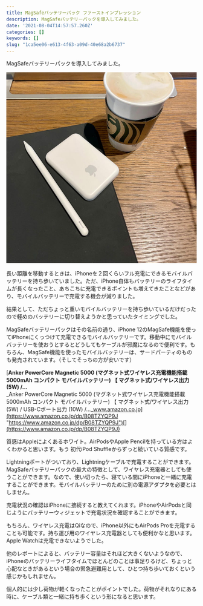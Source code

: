 ```yaml
---
title: MagSafeバッテリーパック ファーストインプレッション
description: MagSafeバッテリーパックを導入してみました。
date: '2021-08-04T14:57:57.260Z'
categories: []
keywords: []
slug: "1ca5ee06-e613-4f63-a09d-40e68a2b6737"
---
```

MagSafeバッテリーパックを導入してみました。

![](1__TDvnSCG10CLzxl8MonH2Lw.jpeg)

長い距離を移動するときは、iPhoneを２回くらいフル充電にできるモバイルバッテリーを持ち歩いていました。ただ、iPhone自体もバッテリーのライフタイムが長くなったこと、あちこちに充電できるポイントも増えてきたことなどがあり、モバイルバッテリーで充電する機会が減りました。

結果として、ただちょっと重いモバイルバッテリーを持ち歩いているだけだったので軽めのバッテリーに切り替えようかと思っていたタイミングでした。

MagSafeバッテリーパックはその名前の通り、iPhone 12のMagSafe機能を使ってiPhoneにくっつけて充電できるモバイルバッテリーです。移動中にモバイルバッテリーを使おうとするとどうしてもケーブルが邪魔になるので便利です。もちろん、MagSafe機能を使ったモバイルバッテリーは、サードパーティのものも発売されています。（そしてそっちの方が安いです）

[**Anker PowerCore Magnetic 5000 (マグネット式ワイヤレス充電機能搭載 5000mAh コンパクト モバイルバッテリー) 【 マグネット式/ワイヤレス出力 (5W) /…**  
_Anker PowerCore Magnetic 5000 (マグネット式ワイヤレス充電機能搭載 5000mAh コンパクト モバイルバッテリー) 【 マグネット式/ワイヤレス出力 (5W) / USB-Cポート出力 (10W) /…_www.amazon.co.jp](https://www.amazon.co.jp/dp/B08TZYQP9J "https://www.amazon.co.jp/dp/B08TZYQP9J")[](https://www.amazon.co.jp/dp/B08TZYQP9J)

質感はAppleによくあるホワイト。AirPodsやApple Pencilを持っている方はよくわかると思います。もう 初代iPod Shuffleからずっと続いている質感です。

Lightningポートがついており、Lightningケーブルで充電することができます。MagSafeバッテリーパックの最大の特徴として、ワイヤレス充電器としても使うことができます。なので、使い切ったら、寝ている間にiPhoneと一緒に充電することができます。モバイルバッテリーのために別の電源アダプタを必要とはしません。

充電状況の確認はiPhoneに接続すると教えてくれます。iPhoneやAirPodsと同じようにバッテリーウィジェットで充電状況を確認することができます。

もちろん、ワイヤレス充電はQiなので、iPhone以外にもAirPods Proを充電することも可能です。持ち運び用のワイヤレス充電器としても便利かなと思います。Apple Watchは充電できないようでした。

他のレポートによると、バッテリー容量はそれほど大きくないようなので、iPhoneのバッテリーライフタイムでほとんどのことは事足りるけど、ちょっと心配なときがあるという場合の緊急避難用として、ひとつ持ち歩いておくという感じかもしれません。

個人的には少し荷物が軽くなったことがポイントでした。荷物がそれなりにある時に、ケーブル類と一緒に持ち歩くという形になると思います。